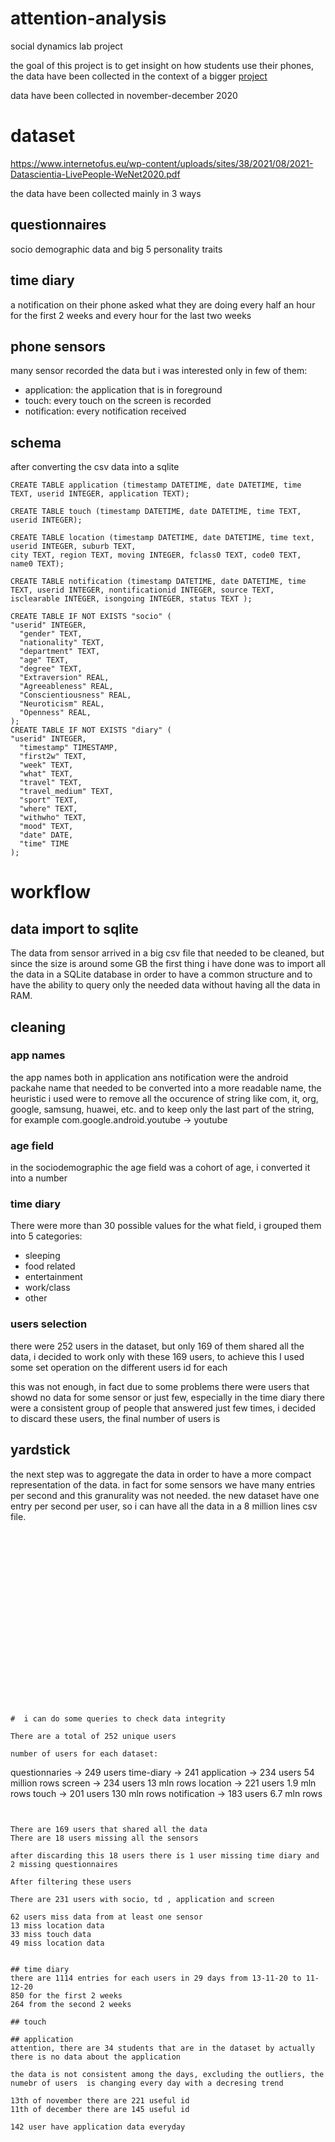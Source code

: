 # attention-analysis
social dynamics lab project

the goal of this project is to get insight on how students use their phones, the data have been collected in the context of a bigger [project](https://www.internetofus.eu/)

data have been collected in november-december 2020


# dataset 

https://www.internetofus.eu/wp-content/uploads/sites/38/2021/08/2021-Datascientia-LivePeople-WeNet2020.pdf

the data have been collected mainly in 3 ways 
## questionnaires 
socio demographic data and big 5 personality traits 

## time diary 
a notification on their phone asked what they are doing every half an hour for the first 2 weeks and every hour for the last two weeks 

##  phone sensors 
many sensor recorded the data but i was interested only in few of them:

- application: the application that is in foreground
- touch: every touch on the screen is recorded 
- notification: every notification received  




## schema  
after converting the csv data into a sqlite 

```
CREATE TABLE application (timestamp DATETIME, date DATETIME, time TEXT, userid INTEGER, application TEXT);

CREATE TABLE touch (timestamp DATETIME, date DATETIME, time TEXT, userid INTEGER);

CREATE TABLE location (timestamp DATETIME, date DATETIME, time text, userid INTEGER, suburb TEXT, 
city TEXT, region TEXT, moving INTEGER, fclass0 TEXT, code0 TEXT, name0 TEXT);

CREATE TABLE notification (timestamp DATETIME, date DATETIME, time TEXT, userid INTEGER, nontificationid INTEGER, source TEXT, isclearable INTEGER, isongoing INTEGER, status TEXT );

CREATE TABLE IF NOT EXISTS "socio" (
"userid" INTEGER,
  "gender" TEXT,
  "nationality" TEXT,
  "department" TEXT,
  "age" TEXT,
  "degree" TEXT,
  "Extraversion" REAL,
  "Agreeableness" REAL,
  "Conscientiousness" REAL,
  "Neuroticism" REAL,
  "Openness" REAL,
);
CREATE TABLE IF NOT EXISTS "diary" (
"userid" INTEGER,
  "timestamp" TIMESTAMP,
  "first2w" TEXT,
  "week" TEXT,
  "what" TEXT,
  "travel" TEXT,
  "travel_medium" TEXT,
  "sport" TEXT,
  "where" TEXT,
  "withwho" TEXT,
  "mood" TEXT,
  "date" DATE,
  "time" TIME
);

```


# workflow 

## data import to sqlite
The data from sensor arrived in a big csv file that needed to be cleaned, but since the size is around some GB the first thing i have done was to import all the data in a SQLite database in order to have a common structure and to have the ability to query only the needed data without having all the data in RAM.

## cleaning

### app names 
the app names both in application ans notification were the android packahe name that needed to be converted into a more readable name, the heuristic i used were to remove all the occurence of string like  com, it, org, google, samsung, huawei, etc. and to keep only the last part of the string, for example com.google.android.youtube -> youtube

### age field 
in the sociodemographic the age field was a cohort of age, i converted it into a number

### time diary
There were more than 30 possible values for the what field, i grouped them into 5 categories:
- sleeping 
- food related 
- entertainment
- work/class 
- other

### users selection 

there were 252 users in the dataset, but only 169 of them shared all the data, i decided to work only with these 169 users, to achieve this I used some set operation on the different users id for each

this was not enough, in fact due to some problems there were users that showd no data for some sensor or just few, especially in the time diary there were a consistent group of people that answered just few times, i decided to discard these users, the final number of users is


## yardstick 
the next step was to aggregate the data in order to have a more compact representation of the data. in fact for some sensors we have many entries per second and this granurality was not needed. the new dataset have one entry per second per user, so i can have all the data in a 8 million lines csv file.

```





















#  i can do some queries to check data integrity 

There are a total of 252 unique users 

number of users for each dataset: 
```
questionnaries -> 249 users 
time-diary     -> 241 
application    -> 234 users 54 million rows
screen         -> 234 users 13 mln rows
location       -> 221 users 1.9 mln rows
touch          -> 201 users 130 mln rows 
notification   -> 183 users 6.7 mln rows
```


There are 169 users that shared all the data 
There are 18 users missing all the sensors 

after discarding this 18 users there is 1 user missing time diary and 2 missing questionnaires 

After filtering these users

There are 231 users with socio, td , application and screen 

62 users miss data from at least one sensor 
13 miss location data 
33 miss touch data 
49 miss location data 


## time diary 
there are 1114 entries for each users in 29 days from 13-11-20 to 11-12-20 
850 for the first 2 weeks
264 from the second 2 weeks

## touch

## application 
attention, there are 34 students that are in the dataset by actually there is no data about the application 

the data is not consistent among the days, excluding the outliers, the numebr of users  is changing every day with a decresing trend

13th of november there are 221 useful id
11th of december there are 145 useful id 

142 user have application data everyday 






